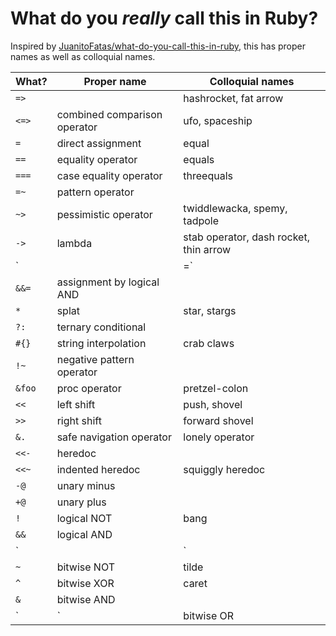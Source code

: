 # What do you _really_ call this in Ruby?

Inspired by [JuanitoFatas/what-do-you-call-this-in-ruby](https://github.com/JuanitoFatas/what-do-you-call-this-in-ruby), this has proper names as well as colloquial names.

| What? | Proper name | Colloquial names |
| ----- | ---- | ---- |
| `=>` | | hashrocket, fat arrow |
| `<=>` | combined comparison operator | ufo, spaceship |
| `=` | direct assignment | equal |
| `==` | equality operator | equals |
| `===` | case equality operator | threequals |
| `=~` | pattern operator | |
| `~>` | pessimistic operator | twiddlewacka, spemy, tadpole |
| `->` | lambda | stab operator, dash rocket, thin arrow |
| `||=` | assignment by logical OR | pipe bomb |
| `&&=` | assignment by logical AND | |
| `*` | splat | star, stargs |
| `?:` | ternary conditional | |
| `#{}` | string interpolation | crab claws |
| `!~` | negative pattern operator |
| `&foo` | proc operator | pretzel-colon |
| `<<` | left shift | push, shovel |
| `>>` | right shift | forward shovel |
| `&.` | safe navigation operator | lonely operator |
| `<<-` | heredoc | |
| `<<~` | indented heredoc | squiggly heredoc |
| `-@` | unary minus | |
| `+@` | unary plus | |
| `!` | logical NOT | bang |
| `&&` | logical AND | |
| `||` | logical OR | |
| `~` | bitwise NOT | tilde |
| `^` | bitwise XOR | caret |
| `&` | bitwise AND | |
| `|` | bitwise OR | pipe |

